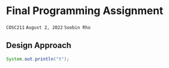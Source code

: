 # Final Programming Assignment
`COSC211`
`August 2, 2022`
`Soobin Rho`

## Design Approach



```java
System.out.println("t");
```

